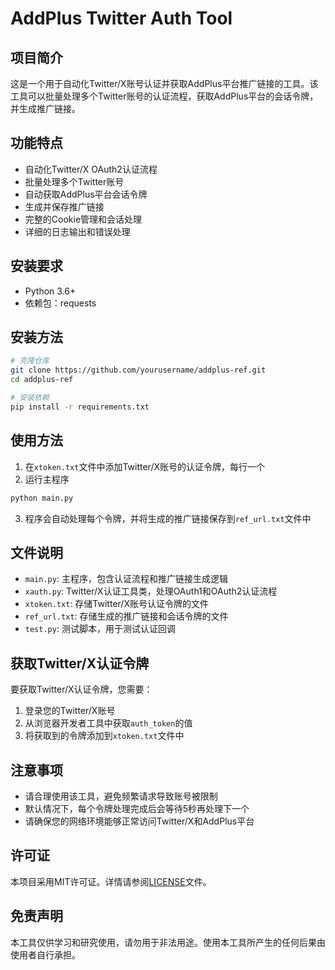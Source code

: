 # AddPlus Twitter Auth Tool

## 项目简介

这是一个用于自动化Twitter/X账号认证并获取AddPlus平台推广链接的工具。该工具可以批量处理多个Twitter账号的认证流程，获取AddPlus平台的会话令牌，并生成推广链接。

## 功能特点

- 自动化Twitter/X OAuth2认证流程
- 批量处理多个Twitter账号
- 自动获取AddPlus平台会话令牌
- 生成并保存推广链接
- 完整的Cookie管理和会话处理
- 详细的日志输出和错误处理

## 安装要求

- Python 3.6+
- 依赖包：requests

## 安装方法

```bash
# 克隆仓库
git clone https://github.com/yourusername/addplus-ref.git
cd addplus-ref

# 安装依赖
pip install -r requirements.txt
```

## 使用方法

1. 在`xtoken.txt`文件中添加Twitter/X账号的认证令牌，每行一个
2. 运行主程序

```bash
python main.py
```

3. 程序会自动处理每个令牌，并将生成的推广链接保存到`ref_url.txt`文件中

## 文件说明

- `main.py`: 主程序，包含认证流程和推广链接生成逻辑
- `xauth.py`: Twitter/X认证工具类，处理OAuth1和OAuth2认证流程
- `xtoken.txt`: 存储Twitter/X账号认证令牌的文件
- `ref_url.txt`: 存储生成的推广链接和会话令牌的文件
- `test.py`: 测试脚本，用于测试认证回调

## 获取Twitter/X认证令牌

要获取Twitter/X认证令牌，您需要：

1. 登录您的Twitter/X账号
2. 从浏览器开发者工具中获取`auth_token`的值
3. 将获取到的令牌添加到`xtoken.txt`文件中

## 注意事项

- 请合理使用该工具，避免频繁请求导致账号被限制
- 默认情况下，每个令牌处理完成后会等待5秒再处理下一个
- 请确保您的网络环境能够正常访问Twitter/X和AddPlus平台

## 许可证

本项目采用MIT许可证。详情请参阅[LICENSE](LICENSE)文件。

## 免责声明

本工具仅供学习和研究使用，请勿用于非法用途。使用本工具所产生的任何后果由使用者自行承担。